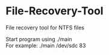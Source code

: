 # File-Recovery-Tool
File recovery tool for NTFS files

Start program using ./main <device name> <file inode number>
<br>For example: ./main /dev/sdc 83
